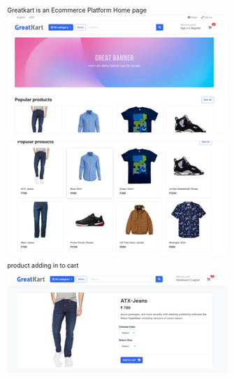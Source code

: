Greatkart is an Ecommerce Platform
Home page
![image alt](https://github.com/vipinvijaipillai/greatkart-ecommerce/blob/6d76a5efb3194f09e5f55423ea9b76ae9a3ca4fd/ecc1.png)


![image alt](https://github.com/vipinvijaipillai/greatkart-ecommerce/blob/d07261f9d54df061c3dfb6709a393722fd8e60ac/ecc2.png)

product adding in to cart

![image alt](https://github.com/vipinvijaipillai/greatkart-ecommerce/blob/22b730a31d1bf1d3a0d557cbfdd51ffbd8e204b8/ecc3.png)
